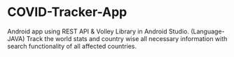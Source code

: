 # COVID-Tracker-App
Android app using REST API & Volley Library in Android Studio.
(Language-JAVA)
Track the world stats and country wise all necessary information with search functionality of all affected countries.
